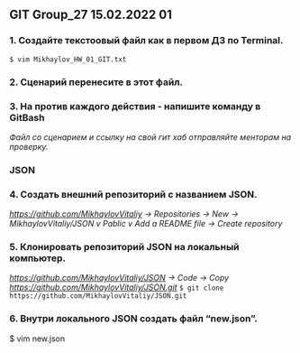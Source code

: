 ## __GIT Group_27 15.02.2022 01__

### __1. Создайте текстоовый файл как в первом ДЗ по Terminal.__
```$ vim Mikhaylov_HW_01_GIT.txt```

### __2. Сценарий перенесите в этот файл.__
### __3. На против каждого действия - напишите команду в GitBash__

_Файл со сценарием и ссылку на свой гит хаб отправляйте менторам на проверку._

### __JSON__
### __4. Создать внешний репозиторий c названием JSON.__
_https://github.com/MikhaylovVitaliy
-> Repositories
-> New
-> MikhaylovVitaliy/JSON
v Pablic
v Add a README file
-> Create repository_

### __5. Клонировать репозиторий JSON на локальный компьютер.__
_https://github.com/MikhaylovVitaliy/JSON
-> Code
-> Copy https://github.com/MikhaylovVitaliy/JSON.git_
```$ git clone https://github.com/MikhaylovVitaliy/JSON.git```

### __6. Внутри локального JSON создать файл “new.json”.__
$ vim new.json
